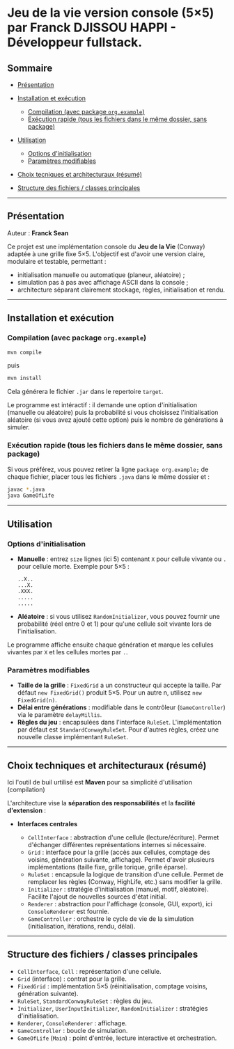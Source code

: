# Jeu de la vie version console (5×5) par Franck DJISSOU HAPPI - Développeur fullstack.

## Sommaire

* [Présentation](#présentation)
* [Installation et exécution](#installation-et-exécution)

    * [Compilation (avec package `org.example`)](#compilation-avec-package-orgexample)
    * [Exécution rapide (tous les fichiers dans le même dossier, sans package)](#exécution-rapide-tous-les-fichiers-dans-le-même-dossier-sans-package)
* [Utilisation](#utilisation)

    * [Options d'initialisation](#options-dinitialisation)
    * [Paramètres modifiables](#paramètres-modifiables)
* [Choix tecniques et architecturaux (résumé)](#choix-architecturaux-résumé)
* [Structure des fichiers / classes principales](#structure-des-fichiers--classes-principales)

---

## Présentation

Auteur : **Franck Sean**

Ce projet est une implémentation console du **Jeu de la Vie** (Conway) adaptée à une grille fixe 5×5. L'objectif est d'avoir une version claire, modulaire et testable, permettant :

* initialisation manuelle ou automatique (planeur, aléatoire) ;
* simulation pas à pas avec affichage ASCII dans la console ;
* architecture séparant clairement stockage, règles, initialisation et rendu.

---

## Installation et exécution

### Compilation (avec package `org.example`)

```bash
mvn compile
```
puis

```bash
mvn install
```
Cela générera le fichier `.jar` dans le repertoire `target`.

Le programme est intéractif : il demande une option d'initialisation (manuelle ou aléatoire) puis la probabilité si vous choisissez l'initialisation aléatoire (si vous avez ajouté cette option) puis le nombre de générations à simuler.

### Exécution rapide (tous les fichiers dans le même dossier, sans package)

Si vous préférez, vous pouvez retirer la ligne `package org.example;` de chaque fichier, placer tous les fichiers `.java` dans le même dossier et :

```bash
javac *.java
java GameOfLife
```

---

## Utilisation

### Options d'initialisation

* **Manuelle** : entrez `size` lignes (ici 5) contenant `X` pour cellule vivante ou `.` pour cellule morte. Exemple pour 5×5 :

  ```
  ..X..
  ...X.
  .XXX.
  .....
  .....
  ```
* **Aléatoire** : si vous utilisez `RandomInitializer`, vous pouvez fournir une probabilité (réel entre 0 et 1) pour qu'une cellule soit vivante lors de l'initialisation.

Le programme affiche ensuite chaque génération et marque les cellules vivantes par `X` et les cellules mortes par `.`.

### Paramètres modifiables

* **Taille de la grille** : `FixedGrid` a un constructeur qui accepte la taille. Par défaut `new FixedGrid()` produit 5×5. Pour un autre n, utilisez `new FixedGrid(n)`.
* **Délai entre générations** : modifiable dans le contrôleur (`GameController`) via le paramètre `delayMillis`.
* **Règles du jeu** : encapsulées dans l'interface `RuleSet`. L'implémentation par défaut est `StandardConwayRuleSet`. Pour d'autres règles, créez une nouvelle classe implémentant `RuleSet`.

---

## Choix techniques et architecturaux (résumé)

Ici l'outil de buil urtilisé est **Maven** pour sa simplicité d'utilisation (compilation)

L'architecture vise la **séparation des responsabilités** et la **facilité d'extension** :

* **Interfaces centrales**

    * `CellInterface` : abstraction d'une cellule (lecture/écriture). Permet d'échanger différentes représentations internes si nécessaire.
    * `Grid` : interface pour la grille (accès aux cellules, comptage des voisins, génération suivante, affichage). Permet d'avoir plusieurs implémentations (taille fixe, grille torique, grille éparse).
    * `RuleSet` : encapsule la logique de transition d'une cellule. Permet de remplacer les règles (Conway, HighLife, etc.) sans modifier la grille.
    * `Initializer` : stratégie d'initialisation (manuel, motif, aléatoire). Facilite l'ajout de nouvelles sources d'état initial.
    * `Renderer` : abstraction pour l'affichage (console, GUI, export), ici `ConsoleRenderer` est fournie.
    * `GameController` : orchestre le cycle de vie de la simulation (initialisation, itérations, rendu, délai).
---

## Structure des fichiers / classes principales

* `CellInterface`, `Cell` : représentation d'une cellule.
* `Grid` (interface) : contrat pour la grille.
* `FixedGrid` : implémentation 5×5 (réinitialisation, comptage voisins, génération suivante).
* `RuleSet`, `StandardConwayRuleSet` : règles du jeu.
* `Initializer`, `UserInputInitializer`, `RandomInitializer` : stratégies d'initialisation.
* `Renderer`, `ConsoleRenderer` : affichage.
* `GameController` : boucle de simulation.
* `GameOfLife` (`Main`) : point d'entrée, lecture interactive et orchestration.
